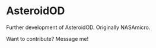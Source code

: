 # AsteroidOD
Further development of AsteroidOD. Originally NASAmicro.

Want to contribute? Message me!
